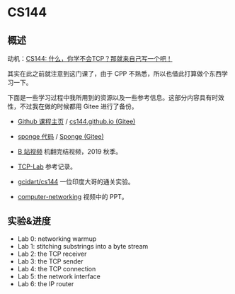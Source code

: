 # CS144

## 概述

动机：[CS144: 什么，你学不会TCP？那就来自己写一个吧！](https://zhuanlan.zhihu.com/p/175998415)

其实在此之前就注意到这门课了，由于 CPP 不熟悉，所以也借此打算做个东西学习一下。

下面是一些学习过程中我所用到的资源以及一些参考信息。这部分内容具有时效性，不过我在做的时候都用 Gitee 进行了备份。

* [Github 课程主页](https://github.com/CS144/cs144.github.io) / [cs144.github.io (Gitee)](https://weijiew.gitee.io/cs144.github.io/)

* [sponge 代码](https://github.com/CS144/sponge) / [Sponge (Gitee)](https://gitee.com/weijiew/sponge)

* [B 站视频](https://www.bilibili.com/video/av96841516) 机翻完结视频，2019 秋季。

* [TCP-Lab](https://github.com/huangrt01/TCP-Lab) 参考记录。

* [gcidart/cs144](https://github.com/gcidart/cs144) 一位印度大哥的通关实验。 

* [computer-networking](https://github.com/khanhnamle1994/computer-networking) 视频中的 PPT。

## 实验&进度

* Lab 0: networking warmup
* Lab 1: stitching substrings into a byte stream 
* Lab 2: the TCP receiver
* Lab 3: the TCP sender  
* Lab 4: the TCP connection
* Lab 5: the network interface
* Lab 6: the IP router